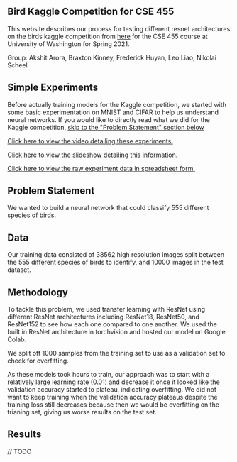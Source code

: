## Bird Kaggle Competition for CSE 455

This website describes our process for testing different resnet architectures on the birds kaggle competition from [here](https://www.kaggle.com/c/birds21sp) for the CSE 455 course at University of Washington for Spring 2021.

Group: Akshit Arora, Braxton Kinney, Frederick Huyan, Leo Liao, Nikolai Scheel

## Simple Experiments

Before actually training models for the Kaggle competition, we started with some basic experimentation on MNIST and CIFAR to help us understand neural networks. If you would like to directly read what we did for the Kaggle competition, [skip to the "Problem Statement" section below](#Problem-Statement)

[Click here to view the video detailing these experiments.](https://drive.google.com/file/d/1ejyFTdBus_HcdmKOVBltC2XFb7Lr0fPX/view?usp=sharing)

[Click here to view the slideshow detailing this information.](https://docs.google.com/presentation/d/1N51GK0HlqaiIMy8HTi-qnWjPuc3_tfQDKLEJMtLP91U/edit?usp=sharing)

[Click here to view the raw experiment data in spreadsheet form.](https://docs.google.com/spreadsheets/d/1_hWArK0Wu42o0rZcaaQJxyeBj_8Es8VpY7yecR936ag/edit?usp=sharing)

## Problem Statement

We wanted to build a neural network that could classify 555 different species of birds. 

## Data

Our training data consisted of 38562 high resolution images split between the 555 different species of birds to identify, and 10000 images in the test dataset.  

## Methodology

To tackle this problem, we used transfer learning with ResNet using different ResNet architectures including ResNet18, ResNet50, and ResNet152 to see how each one compared to one another. We used the built in ResNet architecture in torchvision and hosted our model on Google Colab. 

We split off 1000 samples from the training set to use as a validation set to check for overfitting. 

As these models took hours to train, our approach was to start with a relatively large learning rate (0.01) and decrease it once it looked like the validation accuracy started to plateau, indicating overfitting. We did not want to keep training when the validation accuracy plateaus despite the training loss still decreases because then we would be overfitting on the trianing set, giving us worse results on the test set. 

## Results

// TODO

